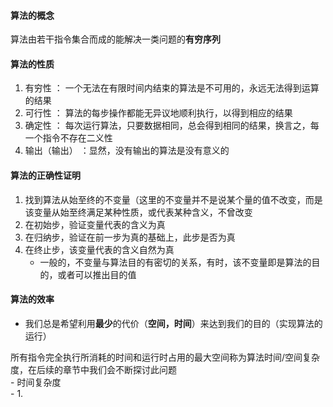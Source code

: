 #### 算法的概念
算法由若干指令集合而成的能解决一类问题的**有穷序列**
#### 算法的性质
1. 有穷性 ： 一个无法在有限时间内结束的算法是不可用的，永远无法得到运算的结果
2. 可行性 ： 算法的每步操作都能无异议地顺利执行，以得到相应的结果
3. 确定性 ： 每次运行算法，只要数据相同，总会得到相同的结果，换言之，每一个指令不存在二义性
4. 输出（输出） ：显然，没有输出的算法是没有意义的
#### 算法的正确性证明
1. 找到算法从始至终的不变量（这里的不变量并不是说某个量的值不改变，而是该变量从始至终满足某种性质，或代表某种含义，不曾改变
2. 在初始步，验证变量代表的含义为真
3. 在归纳步，验证在前一步为真的基础上，此步是否为真
4. 在终止步，该变量代表的含义自然为真
   - 一般的，不变量与算法目的有密切的关系，有时，该不变量即是算法的目的，或者可以推出目的值
#### 算法的效率
- 我们总是希望利用**最少**的代价（**空间，时间**）来达到我们的目的（实现算法的运行）  

所有指令完全执行所消耗的时间和运行时占用的最大空间称为算法时间/空间复杂度，在后续的章节中我们会不断探讨此问题  
    - 时间复杂度  
    - 1.

